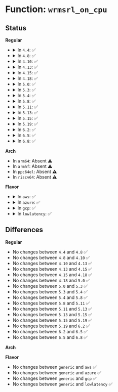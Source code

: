 # Function: <code>wrmsrl_on_cpu</code>

## Status
<b>Regular</b>
<ul>
<li>
<details>
<summary>In <code>4.4</code>: ✅</summary>

```c
int wrmsrl_on_cpu(unsigned int cpu, u32 msr_no, u64 q);
```

**Collision:** Unique Global

**Inline:** No

**Transformation:** False

**Instances:**

```
In arch/x86/lib/msr-smp.c (ffffffff8141b570)
Location: arch/x86/lib/msr-smp.c:81
Inline: False
Direct callers:
  - drivers/cpufreq/intel_pstate.c:core_set_pstate
  - drivers/cpufreq/intel_pstate.c:atom_set_pstate
  - drivers/cpufreq/intel_pstate.c:intel_pstate_hwp_set
```
**Symbols:**

```
ffffffff8141b570-ffffffff8141b5d6: wrmsrl_on_cpu (STB_GLOBAL)
```
</details>
</li>
<li>
<details>
<summary>In <code>4.8</code>: ✅</summary>

```c
int wrmsrl_on_cpu(unsigned int cpu, u32 msr_no, u64 q);
```

**Collision:** Unique Global

**Inline:** No

**Transformation:** False

**Instances:**

```
In arch/x86/lib/msr-smp.c (ffffffff81463730)
Location: arch/x86/lib/msr-smp.c:81
Inline: False
Direct callers:
  - drivers/cpufreq/intel_pstate.c:intel_pstate_set_min_pstate
  - drivers/cpufreq/intel_pstate.c:intel_pstate_hwp_set
```
**Symbols:**

```
ffffffff81463730-ffffffff81463796: wrmsrl_on_cpu (STB_GLOBAL)
```
</details>
</li>
<li>
<details>
<summary>In <code>4.10</code>: ✅</summary>

```c
int wrmsrl_on_cpu(unsigned int cpu, u32 msr_no, u64 q);
```

**Collision:** Unique Global

**Inline:** No

**Transformation:** False

**Instances:**

```
In arch/x86/lib/msr-smp.c (ffffffff814829d0)
Location: arch/x86/lib/msr-smp.c:81
Inline: False
Direct callers:
  - drivers/cpufreq/intel_pstate.c:intel_cpufreq_target
  - drivers/cpufreq/intel_pstate.c:intel_pstate_init_cpu
  - drivers/cpufreq/intel_pstate.c:intel_pstate_init_cpu
  - drivers/cpufreq/intel_pstate.c:intel_pstate_init_cpu
  - drivers/cpufreq/intel_pstate.c:intel_pstate_set_pstate
  - drivers/cpufreq/intel_pstate.c:store_energy_performance_preference
  - drivers/cpufreq/intel_pstate.c:intel_pstate_set_epb
```
**Symbols:**

```
ffffffff814829d0-ffffffff81482a36: wrmsrl_on_cpu (STB_GLOBAL)
```
</details>
</li>
<li>
<details>
<summary>In <code>4.13</code>: ✅</summary>

```c
int wrmsrl_on_cpu(unsigned int cpu, u32 msr_no, u64 q);
```

**Collision:** Unique Global

**Inline:** No

**Transformation:** False

**Instances:**

```
In arch/x86/lib/msr-smp.c (ffffffff8148c1c0)
Location: arch/x86/lib/msr-smp.c:81
Inline: False
Direct callers:
  - drivers/cpufreq/intel_pstate.c:intel_cpufreq_target
  - drivers/cpufreq/intel_pstate.c:intel_pstate_init_cpu
  - drivers/cpufreq/intel_pstate.c:intel_pstate_init_cpu
  - drivers/cpufreq/intel_pstate.c:intel_pstate_init_cpu
  - drivers/cpufreq/intel_pstate.c:intel_pstate_set_pstate
  - drivers/cpufreq/intel_pstate.c:intel_pstate_hwp_set
  - drivers/cpufreq/intel_pstate.c:store_energy_performance_preference
```
**Symbols:**

```
ffffffff8148c1c0-ffffffff8148c22d: wrmsrl_on_cpu (STB_GLOBAL)
```
</details>
</li>
<li>
<details>
<summary>In <code>4.15</code>: ✅</summary>

```c
int wrmsrl_on_cpu(unsigned int cpu, u32 msr_no, u64 q);
```

**Collision:** Unique Global

**Inline:** No

**Transformation:** False

**Instances:**

```
In arch/x86/lib/msr-smp.c (ffffffff814c82b0)
Location: arch/x86/lib/msr-smp.c:82
Inline: False
Direct callers:
  - drivers/cpufreq/intel_pstate.c:intel_cpufreq_target
  - drivers/cpufreq/intel_pstate.c:intel_pstate_init_cpu
  - drivers/cpufreq/intel_pstate.c:intel_pstate_init_cpu
  - drivers/cpufreq/intel_pstate.c:intel_pstate_init_cpu
  - drivers/cpufreq/intel_pstate.c:intel_pstate_set_pstate
  - drivers/cpufreq/intel_pstate.c:intel_pstate_hwp_set
  - drivers/cpufreq/intel_pstate.c:store_energy_performance_preference
```
**Symbols:**

```
ffffffff814c82b0-ffffffff814c831d: wrmsrl_on_cpu (STB_GLOBAL)
```
</details>
</li>
<li>
<details>
<summary>In <code>4.18</code>: ✅</summary>

```c
int wrmsrl_on_cpu(unsigned int cpu, u32 msr_no, u64 q);
```

**Collision:** Unique Global

**Inline:** No

**Transformation:** False

**Instances:**

```
In arch/x86/lib/msr-smp.c (ffffffff814f91c0)
Location: arch/x86/lib/msr-smp.c:83
Inline: False
Direct callers:
  - drivers/cpufreq/intel_pstate.c:intel_cpufreq_target
  - drivers/cpufreq/intel_pstate.c:intel_pstate_init_cpu
  - drivers/cpufreq/intel_pstate.c:intel_pstate_set_pstate
  - drivers/cpufreq/intel_pstate.c:intel_pstate_hwp_enable
  - drivers/cpufreq/intel_pstate.c:intel_pstate_hwp_enable
  - drivers/cpufreq/intel_pstate.c:intel_pstate_hwp_set
  - drivers/cpufreq/intel_pstate.c:store_energy_performance_preference
```
**Symbols:**

```
ffffffff814f91c0-ffffffff814f922d: wrmsrl_on_cpu (STB_GLOBAL)
```
</details>
</li>
<li>
<details>
<summary>In <code>5.0</code>: ✅</summary>

```c
int wrmsrl_on_cpu(unsigned int cpu, u32 msr_no, u64 q);
```

**Collision:** Unique Global

**Inline:** No

**Transformation:** False

**Instances:**

```
In arch/x86/lib/msr-smp.c (ffffffff8150da60)
Location: arch/x86/lib/msr-smp.c:83
Inline: False
Direct callers:
  - drivers/cpufreq/intel_pstate.c:intel_cpufreq_target
  - drivers/cpufreq/intel_pstate.c:intel_pstate_init_cpu
  - drivers/cpufreq/intel_pstate.c:intel_pstate_set_pstate
  - drivers/cpufreq/intel_pstate.c:intel_pstate_hwp_enable
  - drivers/cpufreq/intel_pstate.c:intel_pstate_hwp_enable
  - drivers/cpufreq/intel_pstate.c:intel_pstate_hwp_set
  - drivers/cpufreq/intel_pstate.c:store_energy_performance_preference
```
**Symbols:**

```
ffffffff8150da60-ffffffff8150dacd: wrmsrl_on_cpu (STB_GLOBAL)
```
</details>
</li>
<li>
<details>
<summary>In <code>5.3</code>: ✅</summary>

```c
int wrmsrl_on_cpu(unsigned int cpu, u32 msr_no, u64 q);
```

**Collision:** Unique Global

**Inline:** No

**Transformation:** False

**Instances:**

```
In arch/x86/lib/msr-smp.c (ffffffff8153c110)
Location: arch/x86/lib/msr-smp.c:83
Inline: False
Direct callers:
  - arch/x86/kernel/cpu/intel_epb.c:energy_perf_bias_store
  - drivers/cpufreq/intel_pstate.c:intel_cpufreq_target
  - drivers/cpufreq/intel_pstate.c:intel_pstate_init_cpu
  - drivers/cpufreq/intel_pstate.c:intel_pstate_set_pstate
  - drivers/cpufreq/intel_pstate.c:intel_pstate_hwp_set
  - drivers/cpufreq/intel_pstate.c:store_energy_performance_preference
  - drivers/cpufreq/intel_pstate.c:intel_pstate_set_epb
```
**Symbols:**

```
ffffffff8153c110-ffffffff8153c176: wrmsrl_on_cpu (STB_GLOBAL)
```
</details>
</li>
<li>
<details>
<summary>In <code>5.4</code>: ✅</summary>

```c
int wrmsrl_on_cpu(unsigned int cpu, u32 msr_no, u64 q);
```

**Collision:** Unique Global

**Inline:** No

**Transformation:** False

**Instances:**

```
In arch/x86/lib/msr-smp.c (ffffffff8155cf20)
Location: arch/x86/lib/msr-smp.c:83
Inline: False
Direct callers:
  - arch/x86/kernel/cpu/intel_epb.c:energy_perf_bias_store
  - drivers/cpufreq/intel_pstate.c:intel_cpufreq_target
  - drivers/cpufreq/intel_pstate.c:intel_pstate_init_cpu
  - drivers/cpufreq/intel_pstate.c:intel_pstate_set_pstate
  - drivers/cpufreq/intel_pstate.c:intel_pstate_hwp_set
  - drivers/cpufreq/intel_pstate.c:store_energy_performance_preference
  - drivers/cpufreq/intel_pstate.c:intel_pstate_set_epb
```
**Symbols:**

```
ffffffff8155cf20-ffffffff8155cf86: wrmsrl_on_cpu (STB_GLOBAL)
```
</details>
</li>
<li>
<details>
<summary>In <code>5.8</code>: ✅</summary>

```c
int wrmsrl_on_cpu(unsigned int cpu, u32 msr_no, u64 q);
```

**Collision:** Unique Global

**Inline:** No

**Transformation:** False

**Instances:**

```
In arch/x86/lib/msr-smp.c (ffffffff815e6940)
Location: arch/x86/lib/msr-smp.c:83
Inline: False
Direct callers:
  - arch/x86/kernel/cpu/intel_epb.c:energy_perf_bias_store
  - drivers/cpufreq/intel_pstate.c:intel_cpufreq_target
  - drivers/cpufreq/intel_pstate.c:intel_pstate_stop_cpu
  - drivers/cpufreq/intel_pstate.c:intel_pstate_init_cpu
  - drivers/cpufreq/intel_pstate.c:intel_pstate_set_pstate
  - drivers/cpufreq/intel_pstate.c:intel_pstate_hwp_set
  - drivers/cpufreq/intel_pstate.c:store_energy_performance_preference
```
**Symbols:**

```
ffffffff815e6940-ffffffff815e69a6: wrmsrl_on_cpu (STB_GLOBAL)
```
</details>
</li>
<li>
<details>
<summary>In <code>5.11</code>: ✅</summary>

```c
int wrmsrl_on_cpu(unsigned int cpu, u32 msr_no, u64 q);
```

**Collision:** Unique Global

**Inline:** No

**Transformation:** False

**Instances:**

```
In arch/x86/lib/msr-smp.c (ffffffff8160ba90)
Location: arch/x86/lib/msr-smp.c:83
Inline: False
Direct callers:
  - arch/x86/kernel/cpu/intel_epb.c:energy_perf_bias_store
  - drivers/cpufreq/intel_pstate.c:intel_cpufreq_update_pstate
  - drivers/cpufreq/intel_pstate.c:intel_cpufreq_adjust_hwp
  - drivers/cpufreq/intel_pstate.c:intel_pstate_cpu_online
  - drivers/cpufreq/intel_pstate.c:intel_pstate_cpu_offline
  - drivers/cpufreq/intel_pstate.c:intel_pstate_init_cpu
  - drivers/cpufreq/intel_pstate.c:intel_pstate_set_pstate
  - drivers/cpufreq/intel_pstate.c:intel_pstate_resume
  - drivers/cpufreq/intel_pstate.c:intel_pstate_hwp_set
  - drivers/cpufreq/intel_pstate.c:store_energy_performance_preference
  - drivers/cpufreq/intel_pstate.c:store_energy_performance_preference
  - drivers/cpufreq/intel_pstate.c:intel_pstate_set_epb
```
**Symbols:**

```
ffffffff8160ba90-ffffffff8160baf6: wrmsrl_on_cpu (STB_GLOBAL)
```
</details>
</li>
<li>
<details>
<summary>In <code>5.13</code>: ✅</summary>

```c
int wrmsrl_on_cpu(unsigned int cpu, u32 msr_no, u64 q);
```

**Collision:** Unique Global

**Inline:** No

**Transformation:** False

**Instances:**

```
In arch/x86/lib/msr-smp.c (ffffffff815eed70)
Location: arch/x86/lib/msr-smp.c:83
Inline: False
Direct callers:
  - arch/x86/kernel/cpu/intel_epb.c:energy_perf_bias_store
  - drivers/cpufreq/intel_pstate.c:intel_cpufreq_update_pstate
  - drivers/cpufreq/intel_pstate.c:intel_cpufreq_hwp_update
  - drivers/cpufreq/intel_pstate.c:intel_pstate_cpu_online
  - drivers/cpufreq/intel_pstate.c:intel_pstate_cpu_offline
  - drivers/cpufreq/intel_pstate.c:intel_pstate_set_policy
  - drivers/cpufreq/intel_pstate.c:intel_pstate_init_cpu
  - drivers/cpufreq/intel_pstate.c:intel_pstate_set_pstate
  - drivers/cpufreq/intel_pstate.c:intel_pstate_resume
  - drivers/cpufreq/intel_pstate.c:store_energy_performance_preference
  - drivers/cpufreq/intel_pstate.c:store_energy_performance_preference
  - drivers/cpufreq/intel_pstate.c:intel_pstate_set_epb
```
**Symbols:**

```
ffffffff815eed70-ffffffff815eedd6: wrmsrl_on_cpu (STB_GLOBAL)
```
</details>
</li>
<li>
<details>
<summary>In <code>5.15</code>: ✅</summary>

```c
int wrmsrl_on_cpu(unsigned int cpu, u32 msr_no, u64 q);
```

**Collision:** Unique Global

**Inline:** No

**Transformation:** False

**Instances:**

```
In arch/x86/lib/msr-smp.c (ffffffff8165be80)
Location: arch/x86/lib/msr-smp.c:83
Inline: False
Direct callers:
  - arch/x86/kernel/cpu/intel_epb.c:energy_perf_bias_store
  - drivers/cpufreq/intel_pstate.c:intel_cpufreq_update_pstate
  - drivers/cpufreq/intel_pstate.c:intel_cpufreq_hwp_update
  - drivers/cpufreq/intel_pstate.c:intel_pstate_cpu_online
  - drivers/cpufreq/intel_pstate.c:intel_cpufreq_cpu_offline
  - drivers/cpufreq/intel_pstate.c:intel_pstate_set_policy
  - drivers/cpufreq/intel_pstate.c:intel_pstate_init_cpu
  - drivers/cpufreq/intel_pstate.c:intel_pstate_set_pstate
  - drivers/cpufreq/intel_pstate.c:intel_pstate_resume
  - drivers/cpufreq/intel_pstate.c:store_energy_performance_preference
  - drivers/cpufreq/intel_pstate.c:store_energy_performance_preference
  - drivers/cpufreq/intel_pstate.c:intel_pstate_set_epb
```
**Symbols:**

```
ffffffff8165be80-ffffffff8165bee6: wrmsrl_on_cpu (STB_GLOBAL)
```
</details>
</li>
<li>
<details>
<summary>In <code>5.19</code>: ✅</summary>

```c
int wrmsrl_on_cpu(unsigned int cpu, u32 msr_no, u64 q);
```

**Collision:** Unique Global

**Inline:** No

**Transformation:** False

**Instances:**

```
In arch/x86/lib/msr-smp.c (ffffffff81774cc0)
Location: arch/x86/lib/msr-smp.c:83
Inline: False
Direct callers:
  - arch/x86/kernel/cpu/intel_epb.c:energy_perf_bias_store
  - drivers/cpufreq/intel_pstate.c:intel_cpufreq_update_pstate
  - drivers/cpufreq/intel_pstate.c:intel_cpufreq_hwp_update
  - drivers/cpufreq/intel_pstate.c:intel_pstate_cpu_online
  - drivers/cpufreq/intel_pstate.c:intel_cpufreq_cpu_offline
  - drivers/cpufreq/intel_pstate.c:intel_pstate_set_policy
  - drivers/cpufreq/intel_pstate.c:intel_pstate_init_cpu
  - drivers/cpufreq/intel_pstate.c:intel_pstate_set_pstate
  - drivers/cpufreq/intel_pstate.c:intel_pstate_hwp_enable
  - drivers/cpufreq/intel_pstate.c:intel_pstate_hwp_enable
  - drivers/cpufreq/intel_pstate.c:intel_pstate_hwp_enable
  - drivers/cpufreq/intel_pstate.c:intel_pstate_hwp_enable
  - drivers/cpufreq/intel_pstate.c:intel_pstate_hwp_enable
  - drivers/cpufreq/intel_pstate.c:intel_pstate_notify_work
  - drivers/cpufreq/intel_pstate.c:intel_pstate_resume
  - drivers/cpufreq/intel_pstate.c:store_energy_performance_preference
  - drivers/cpufreq/intel_pstate.c:store_energy_performance_preference
  - drivers/cpufreq/intel_pstate.c:intel_pstate_set_epb
```
**Symbols:**

```
ffffffff81774cc0-ffffffff81774d39: wrmsrl_on_cpu (STB_GLOBAL)
```
</details>
</li>
<li>
<details>
<summary>In <code>6.2</code>: ✅</summary>

```c
int wrmsrl_on_cpu(unsigned int cpu, u32 msr_no, u64 q);
```

**Collision:** Unique Global

**Inline:** No

**Transformation:** False

**Instances:**

```
In arch/x86/lib/msr-smp.c (ffffffff818a57c0)
Location: arch/x86/lib/msr-smp.c:83
Inline: False
Direct callers:
  - arch/x86/kernel/cpu/intel_epb.c:energy_perf_bias_store
  - drivers/cpufreq/amd-pstate.c:amd_pstate_cpu_init
  - drivers/cpufreq/intel_pstate.c:intel_cpufreq_update_pstate
  - drivers/cpufreq/intel_pstate.c:intel_cpufreq_hwp_update
  - drivers/cpufreq/intel_pstate.c:intel_pstate_cpu_online
  - drivers/cpufreq/intel_pstate.c:intel_cpufreq_cpu_offline
  - drivers/cpufreq/intel_pstate.c:intel_pstate_set_policy
  - drivers/cpufreq/intel_pstate.c:intel_pstate_init_cpu
  - drivers/cpufreq/intel_pstate.c:intel_pstate_set_pstate
  - drivers/cpufreq/intel_pstate.c:intel_pstate_hwp_enable
  - drivers/cpufreq/intel_pstate.c:intel_pstate_hwp_enable
  - drivers/cpufreq/intel_pstate.c:intel_pstate_hwp_enable
  - drivers/cpufreq/intel_pstate.c:intel_pstate_hwp_enable
  - drivers/cpufreq/intel_pstate.c:intel_pstate_hwp_enable
  - drivers/cpufreq/intel_pstate.c:intel_pstate_notify_work
  - drivers/cpufreq/intel_pstate.c:intel_pstate_resume
  - drivers/cpufreq/intel_pstate.c:store_energy_performance_preference
  - drivers/cpufreq/intel_pstate.c:store_energy_performance_preference
  - drivers/cpufreq/intel_pstate.c:intel_pstate_set_epb
```
**Symbols:**

```
ffffffff818a57c0-ffffffff818a5839: wrmsrl_on_cpu (STB_GLOBAL)
```
</details>
</li>
<li>
<details>
<summary>In <code>6.5</code>: ✅</summary>

```c
int wrmsrl_on_cpu(unsigned int cpu, u32 msr_no, u64 q);
```

**Collision:** Unique Global

**Inline:** No

**Transformation:** False

**Instances:**

```
In arch/x86/lib/msr-smp.c (ffffffff818e85e0)
Location: arch/x86/lib/msr-smp.c:83
Inline: False
Direct callers:
  - arch/x86/kernel/cpu/intel_epb.c:energy_perf_bias_store
  - drivers/cpufreq/amd-pstate.c:amd_pstate_epp_cpu_offline
  - drivers/cpufreq/amd-pstate.c:amd_pstate_epp_reenable
  - drivers/cpufreq/amd-pstate.c:amd_pstate_epp_cpu_init
  - drivers/cpufreq/amd-pstate.c:amd_pstate_cpu_init
  - drivers/cpufreq/amd-pstate.c:amd_pstate_set_epp
  - drivers/cpufreq/intel_pstate.c:intel_cpufreq_update_pstate
  - drivers/cpufreq/intel_pstate.c:intel_cpufreq_hwp_update
  - drivers/cpufreq/intel_pstate.c:intel_pstate_cpu_online
  - drivers/cpufreq/intel_pstate.c:intel_cpufreq_cpu_offline
  - drivers/cpufreq/intel_pstate.c:intel_pstate_set_policy
  - drivers/cpufreq/intel_pstate.c:intel_pstate_init_cpu
  - drivers/cpufreq/intel_pstate.c:intel_pstate_set_pstate
  - drivers/cpufreq/intel_pstate.c:intel_pstate_hwp_enable
  - drivers/cpufreq/intel_pstate.c:intel_pstate_hwp_enable
  - drivers/cpufreq/intel_pstate.c:intel_pstate_hwp_enable
  - drivers/cpufreq/intel_pstate.c:intel_pstate_hwp_enable
  - drivers/cpufreq/intel_pstate.c:intel_pstate_hwp_enable
  - drivers/cpufreq/intel_pstate.c:intel_pstate_notify_work
  - drivers/cpufreq/intel_pstate.c:intel_pstate_resume
  - drivers/cpufreq/intel_pstate.c:store_energy_performance_preference
  - drivers/cpufreq/intel_pstate.c:store_energy_performance_preference
  - drivers/cpufreq/intel_pstate.c:intel_pstate_set_epb
```
**Symbols:**

```
ffffffff818e85e0-ffffffff818e8659: wrmsrl_on_cpu (STB_GLOBAL)
```
</details>
</li>
<li>
<details>
<summary>In <code>6.8</code>: ✅</summary>

```c
int wrmsrl_on_cpu(unsigned int cpu, u32 msr_no, u64 q);
```

**Collision:** Unique Global

**Inline:** No

**Transformation:** False

**Instances:**

```
In arch/x86/lib/msr-smp.c (ffffffff8192fa80)
Location: arch/x86/lib/msr-smp.c:83
Inline: False
Direct callers:
  - arch/x86/kernel/cpu/intel_epb.c:energy_perf_bias_store
  - drivers/cpufreq/amd-pstate.c:amd_pstate_epp_cpu_offline
  - drivers/cpufreq/amd-pstate.c:amd_pstate_epp_reenable
  - drivers/cpufreq/amd-pstate.c:amd_pstate_epp_cpu_init
  - drivers/cpufreq/amd-pstate.c:amd_pstate_cpu_init
  - drivers/cpufreq/amd-pstate.c:amd_pstate_set_epp
  - drivers/cpufreq/intel_pstate.c:intel_cpufreq_update_pstate
  - drivers/cpufreq/intel_pstate.c:intel_cpufreq_hwp_update
  - drivers/cpufreq/intel_pstate.c:intel_pstate_cpu_online
  - drivers/cpufreq/intel_pstate.c:intel_cpufreq_cpu_offline
  - drivers/cpufreq/intel_pstate.c:intel_pstate_set_policy
  - drivers/cpufreq/intel_pstate.c:intel_pstate_init_cpu
  - drivers/cpufreq/intel_pstate.c:intel_pstate_set_pstate
  - drivers/cpufreq/intel_pstate.c:intel_pstate_hwp_enable
  - drivers/cpufreq/intel_pstate.c:intel_pstate_hwp_enable
  - drivers/cpufreq/intel_pstate.c:intel_pstate_hwp_enable
  - drivers/cpufreq/intel_pstate.c:intel_pstate_hwp_enable
  - drivers/cpufreq/intel_pstate.c:intel_pstate_hwp_enable
  - drivers/cpufreq/intel_pstate.c:intel_pstate_notify_work
  - drivers/cpufreq/intel_pstate.c:intel_pstate_resume
  - drivers/cpufreq/intel_pstate.c:store_energy_performance_preference
  - drivers/cpufreq/intel_pstate.c:store_energy_performance_preference
  - drivers/cpufreq/intel_pstate.c:intel_pstate_set_epb
```
**Symbols:**

```
ffffffff8192fa80-ffffffff8192faf9: wrmsrl_on_cpu (STB_GLOBAL)
```
</details>
</li>
</ul>
<b>Arch</b>
<ul>
<li>
In <code>arm64</code>: Absent ⚠️
</li>
<li>
In <code>armhf</code>: Absent ⚠️
</li>
<li>
In <code>ppc64el</code>: Absent ⚠️
</li>
<li>
In <code>riscv64</code>: Absent ⚠️
</li>
</ul>
<b>Flavor</b>
<ul>
<li>
<details>
<summary>In <code>aws</code>: ✅</summary>

```c
int wrmsrl_on_cpu(unsigned int cpu, u32 msr_no, u64 q);
```

**Collision:** Unique Global

**Inline:** No

**Transformation:** False

**Instances:**

```
In arch/x86/lib/msr-smp.c (ffffffff81555510)
Location: arch/x86/lib/msr-smp.c:83
Inline: False
Direct callers:
  - arch/x86/kernel/cpu/intel_epb.c:energy_perf_bias_store
  - drivers/cpufreq/intel_pstate.c:intel_cpufreq_target
  - drivers/cpufreq/intel_pstate.c:intel_pstate_init_cpu
  - drivers/cpufreq/intel_pstate.c:intel_pstate_set_pstate
  - drivers/cpufreq/intel_pstate.c:intel_pstate_hwp_set
  - drivers/cpufreq/intel_pstate.c:store_energy_performance_preference
  - drivers/cpufreq/intel_pstate.c:intel_pstate_set_epb
```
**Symbols:**

```
ffffffff81555510-ffffffff81555576: wrmsrl_on_cpu (STB_GLOBAL)
```
</details>
</li>
<li>
<details>
<summary>In <code>azure</code>: ✅</summary>

```c
int wrmsrl_on_cpu(unsigned int cpu, u32 msr_no, u64 q);
```

**Collision:** Unique Global

**Inline:** No

**Transformation:** False

**Instances:**

```
In arch/x86/lib/msr-smp.c (ffffffff81545740)
Location: arch/x86/lib/msr-smp.c:83
Inline: False
Direct callers:
  - arch/x86/kernel/cpu/intel_epb.c:energy_perf_bias_store
  - drivers/cpufreq/intel_pstate.c:intel_cpufreq_target
  - drivers/cpufreq/intel_pstate.c:intel_pstate_init_cpu
  - drivers/cpufreq/intel_pstate.c:intel_pstate_set_pstate
  - drivers/cpufreq/intel_pstate.c:intel_pstate_hwp_set
  - drivers/cpufreq/intel_pstate.c:store_energy_performance_preference
  - drivers/cpufreq/intel_pstate.c:intel_pstate_set_epb
```
**Symbols:**

```
ffffffff81545740-ffffffff815457a6: wrmsrl_on_cpu (STB_GLOBAL)
```
</details>
</li>
<li>
<details>
<summary>In <code>gcp</code>: ✅</summary>

```c
int wrmsrl_on_cpu(unsigned int cpu, u32 msr_no, u64 q);
```

**Collision:** Unique Global

**Inline:** No

**Transformation:** False

**Instances:**

```
In arch/x86/lib/msr-smp.c (ffffffff81551250)
Location: arch/x86/lib/msr-smp.c:83
Inline: False
Direct callers:
  - arch/x86/kernel/cpu/intel_epb.c:energy_perf_bias_store
  - drivers/cpufreq/intel_pstate.c:intel_cpufreq_target
  - drivers/cpufreq/intel_pstate.c:intel_pstate_init_cpu
  - drivers/cpufreq/intel_pstate.c:intel_pstate_set_pstate
  - drivers/cpufreq/intel_pstate.c:intel_pstate_hwp_set
  - drivers/cpufreq/intel_pstate.c:store_energy_performance_preference
  - drivers/cpufreq/intel_pstate.c:intel_pstate_set_epb
```
**Symbols:**

```
ffffffff81551250-ffffffff815512b6: wrmsrl_on_cpu (STB_GLOBAL)
```
</details>
</li>
<li>
<details>
<summary>In <code>lowlatency</code>: ✅</summary>

```c
int wrmsrl_on_cpu(unsigned int cpu, u32 msr_no, u64 q);
```

**Collision:** Unique Global

**Inline:** No

**Transformation:** False

**Instances:**

```
In arch/x86/lib/msr-smp.c (ffffffff8156b090)
Location: arch/x86/lib/msr-smp.c:83
Inline: False
Direct callers:
  - arch/x86/kernel/cpu/intel_epb.c:energy_perf_bias_store
  - drivers/cpufreq/intel_pstate.c:intel_cpufreq_target
  - drivers/cpufreq/intel_pstate.c:intel_pstate_init_cpu
  - drivers/cpufreq/intel_pstate.c:intel_pstate_set_pstate
  - drivers/cpufreq/intel_pstate.c:intel_pstate_hwp_set
  - drivers/cpufreq/intel_pstate.c:store_energy_performance_preference
  - drivers/cpufreq/intel_pstate.c:intel_pstate_set_epb
```
**Symbols:**

```
ffffffff8156b090-ffffffff8156b0f6: wrmsrl_on_cpu (STB_GLOBAL)
```
</details>
</li>
</ul>

## Differences
<b>Regular</b>
<ul>
<li>
No changes between <code>4.4</code> and <code>4.8</code> ✅
</li>
<li>
No changes between <code>4.8</code> and <code>4.10</code> ✅
</li>
<li>
No changes between <code>4.10</code> and <code>4.13</code> ✅
</li>
<li>
No changes between <code>4.13</code> and <code>4.15</code> ✅
</li>
<li>
No changes between <code>4.15</code> and <code>4.18</code> ✅
</li>
<li>
No changes between <code>4.18</code> and <code>5.0</code> ✅
</li>
<li>
No changes between <code>5.0</code> and <code>5.3</code> ✅
</li>
<li>
No changes between <code>5.3</code> and <code>5.4</code> ✅
</li>
<li>
No changes between <code>5.4</code> and <code>5.8</code> ✅
</li>
<li>
No changes between <code>5.8</code> and <code>5.11</code> ✅
</li>
<li>
No changes between <code>5.11</code> and <code>5.13</code> ✅
</li>
<li>
No changes between <code>5.13</code> and <code>5.15</code> ✅
</li>
<li>
No changes between <code>5.15</code> and <code>5.19</code> ✅
</li>
<li>
No changes between <code>5.19</code> and <code>6.2</code> ✅
</li>
<li>
No changes between <code>6.2</code> and <code>6.5</code> ✅
</li>
<li>
No changes between <code>6.5</code> and <code>6.8</code> ✅
</li>
</ul>
<b>Arch</b>
<ul>
</ul>
<b>Flavor</b>
<ul>
<li>
No changes between <code>generic</code> and <code>aws</code> ✅
</li>
<li>
No changes between <code>generic</code> and <code>azure</code> ✅
</li>
<li>
No changes between <code>generic</code> and <code>gcp</code> ✅
</li>
<li>
No changes between <code>generic</code> and <code>lowlatency</code> ✅
</li>
</ul>
